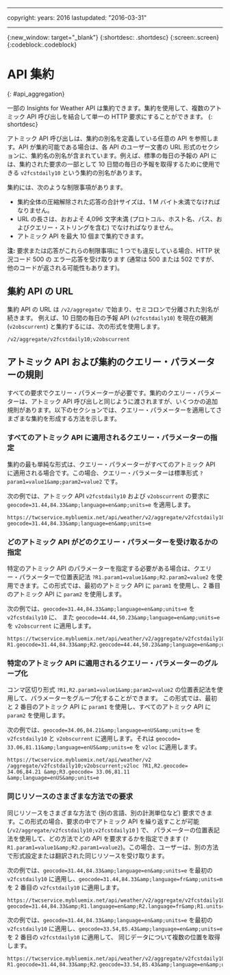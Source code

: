 ﻿---

copyright:
  years: 2016
lastupdated: "2016-03-31"

---

{:new_window: target="_blank"}
{:shortdesc: .shortdesc}
{:screen:.screen}
{:codeblock:.codeblock}

# API 集約
{: #api_aggregation}

一部の Insights for Weather API は集約できます。集約を使用して、複数のアトミック API 呼び出しを結合して単一の HTTP 要求にすることができます。
{: shortdesc}

アトミック API 呼び出しは、集約の別名を定義している任意の API を参照します。API が集約可能である場合は、各 API のユーザー文書の URL 形式のセクションに、集約名の別名が含まれています。例えば、標準の毎日の予報の API には、集約された要求の一部として 10 日間の毎日の予報を取得するために使用できる
`v2fcstdaily10` という集約の別名があります。

集約には、次のような制限事項があります。

* 集約全体の圧縮解除された応答の合計サイズは、1 M バイト未満でなければなりません。
* URL の長さは、おおよそ 4,096 文字未満 (プロトコル、ホスト名、パス、およびクエリー・ストリングを含む) でなければなりません。
* アトミック API を最大 10 個まで集約できます。

**注:** 要求または応答がこれらの制限事項に 1 つでも違反している場合、HTTP 状況コード 500 の エラー応答を受け取ります (通常は 500 または 502 ですが、他のコードが返される可能性もあります)。

## 集約 API の URL
集約 API の URL は `/v2/aggregate/` で始まり、セミコロンで分離された別名が続きます。
例えば、10 日間の毎日の予報 API (`v2fcstdaily10`) を現在の観測
(`v2obscurrent`) と集約するには、次の形式を使用します。

```
/v2/aggregate/v2fcstdaily10;v2obscurrent
```

## アトミック API および集約のクエリー・パラメーターの規則
すべての要求でクエリー・パラメーターが必要です。集約のクエリー・パラメーターは、アトミック API 呼び出しと同じように渡されますが、いくつかの追加規則があります。以下のセクションでは、クエリー・パラメーターを適用してさまざまな集約を形成する方法を示します。

### すべてのアトミック API に適用されるクエリー・パラメーターの指定

集約の最も単純な形式は、クエリー・パラメーターがすべてのアトミック API に適用される場合です。この場合、クエリー・パラメーターは標準形式 `?param1=value1&amp;param2=value2` です。

次の例では、アトミック API `v2fcstdaily10` および `v2obscurrent` の要求に `geocode=31.44,84.33&amp;language=en&amp;units=e` を適用します。

```
https://twcservice.mybluemix.net/api/weather/v2/aggregate/v2fcstdaily10;v2obscurrent?geocode=31.44,84.33&amp;language=en&amp;units=e
```

### どのアトミック API がどのクエリー・パラメーターを受け取るかの指定

特定のアトミック API のパラメーターを指定する必要がある場合は、クエリー・パラメーターで位置表記法 `?R1.param1=value1&amp;R2.param2=value2` を使用できます。この形式では、最初のアトミック API に `param1` を使用し、2 番目のアトミック API に `param2` を使用します。

次の例では、`geocode=31.44,84.33&amp;language=en&amp;units=e` を `v2fcstdaily10` に、
また `geocode=44.44,50.23&amp;language=en&amp;units=e` を `v2obscurrent` に適用します。

```
https://twcservice.mybluemix.net/api/weather/v2/aggregate/v2fcstdaily10;v2obscurrent?R1.geocode=31.44,84.33&amp;R2.geocode=44.44,50.23&amp;language=en&amp;units=e
```

### 特定のアトミック API に適用されるクエリー・パラメーターのグループ化

コンマ区切り形式 `?R1,R2.param1=value1&amp;param2=value2` の位置表記法を使用して、パラメーターをグループ化することができます。
この形式では、最初と 2 番目のアトミック API に `param1` を使用し、すべてのアトミック API に `param2` を使用します。

次の例では、`geocode=34.06,84.21&amp;language=enUS&amp;units=e` を `v2fcstdaily10` と `v2obscurrent` に適用します。それは `geocode= 33.06,81.11&amp;language=enUS&amp;units=e` を `v2loc` に適用します。

```
https://twcservice.mybluemix.net/api/weather/v2 /aggregate/v2fcstdaily10;v2obscurrent;v2loc ?R1,R2.geocode= 34.06,84.21 &amp;R3.geocode= 33.06,81.11 &amp;language=enUS&amp;units=e
```

### 同じリソースのさまざまな方法での要求

同じリソースをさまざまな方法で (別の言語、別の計測単位など) 要求できます。この形式の場合、要求の中でアトミック API を繰り返すことが可能 (`/v2/aggregate/v2fcstdaily10;v2fcstdaily10` ) で、
パラメーターの位置表記法を使用して、どの方法でどの API を要求するかを指定できます (`?R1.param1=value1&amp;R2.param1=value2`)。この場合、ユーザーは、別の方法で形式設定または翻訳された同じリソースを受け取ります。

次の例では、`geocode=31.44,84.33&amp;language=en&amp;units=e` を最初の `v2fcstdaily10` に適用し、`geocode=31.44,84.33&amp;language=fr&amp;units=m` を 2 番目の `v2fcstdaily10` に適用します。

```
https://twcservice.mybluemix.net/api/weather/v2/aggregate/v2fcstdaily10;v2fcstdaily10?geocode=31.44,84.33&amp;R1.language=en&amp;R2.language=fr&amp;R1.units=e&amp;R2.units=m
```

次の例では、`geocode=31.44,84.33&amp;language=en&amp;units=e` を最初の `v2fcstdaily10` に適用し、`geocode=33.54,85.43&amp;language=en&amp;units=e` を 2 番目の `v2fcstdaily10` に適用して、
同じデータについて複数の位置を取得します。

```
https://twcservice.mybluemix.net/api/weather/v2/aggregate/v2fcstdaily10;v2fcstdaily10?R1.geocode=31.44,84.33&amp;R2.geocode=33.54,85.43&amp;language=en&amp;units=e
```




